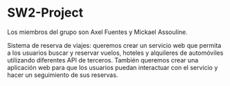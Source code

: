 # SW2-Project

Los miembros del grupo son Axel Fuentes y Mickael Assouline.

Sistema de reserva de viajes: queremos crear un servicio web que permita a los usuarios buscar y reservar vuelos, hoteles y alquileres de automóviles utilizando diferentes API de terceros. También queremos crear una aplicación web para que los usuarios puedan interactuar con el servicio y hacer un seguimiento de sus reservas.
